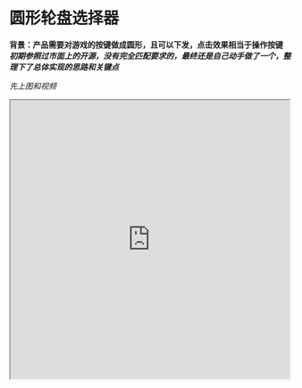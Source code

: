 # 圆形轮盘选择器

**背景：产品需要对游戏的按键做成圆形，且可以下发，点击效果相当于操作按键**
***初期参照过市面上的开源，没有完全匹配要求的，最终还是自己动手做了一个，整理下了总体实现的思路和关键点***

*先上图和视频*
<iframe height=500 width=500 src="https://github.com/androidsihai1/CircleWheelView/blob/master/%E8%BD%AE%E7%9B%98%E8%A7%86%E9%A2%91.gif"><br>
## 整体思路<br>
1.绘制扇形区域和中心圆形区域  <br>
2.手指触摸位置判断（中心，扇形区域），选中区域重新绘制背景色  <br>
3.绘制中心圆弧和扇形之间白色线条  <br>
4.扇形区域文字绘制  <br>
5.为了特效，设计给的一些背景图的绘制  <br>


##特别注意点：  
1.Android中扇形绘制起始点默认是水平方向顺时针方向，开始绘制  
2.为了方便计算,canvas最好先移动中心位置，原点坐标才会为（0，0）:  
    canvas.translate(mWRadius, mWRadius)  
###核心代码解析  
1.扇形绘制（无中心部分）： 1- 扇形  2-中心圆形  使用 Path.Op.DIFFERENCE 属性就是代表：  
   绘制图 = 图1--图1和图2的交集  
     * 获取绘制弧度所需要的path  
     *  
     * @param in
     * @param out
     * @param startAngle
     * @param angle
     * @return
     */
    private fun getArcPath(
        inSide: RectF,
        out: RectF,
        startAngle: Float,
        angle: Float
    ): Path {
        val path1 = Path()
        path1.moveTo(inSide.centerX(), inSide.centerY())
        path1.addCircle(inSide.centerX(), inSide.centerY(), 2 * mCenterRadiu / 3, Path.Direction.CW)
        val path2 = Path()
        path2.moveTo(out.centerX(), out.centerY())
        path2.arcTo(out, startAngle, angle)
        val path = Path()
        path.op(path2, path1, Path.Op.DIFFERENCE)
        return path
    }



2.扇形区域的保存，由于扇形的path已经保存在 mRegionList,后面直接根据手指的(x,y)判断所在扇形区域

根据扇形的path设置

 /**
     * 判断扇形区域
     */
    private fun inAreaPos(event: MotionEvent, regions: MutableList<Region>): Int {
        val x: Float = event.x - mWRadius
        val y: Float = event.y - mWRadius
        for (i in mRegionList.indices) {
            if (regions[i].contains(x.toInt(), y.toInt())) {
                return i
            }
        }
        return -1
    }

3.扇形中的文字绘制

      /**
     * 扇形画文字
     */
    private fun drawText(
        mCanvas: Canvas,
        textAngle: Float,
        kinds: String,
        mPaint: Paint,
        mRadius: Float
    ) {
        val rect = Rect()
        mPaint.textSize = 38f
        mPaint.getTextBounds(kinds, 0, kinds.length, rect)
        if (textAngle in 0.0..90.0) { //画布坐标系第一象限(数学坐标系第四象限)
            mCanvas.drawText(
                kinds,
                (mRadius * 0.6 * cos(Math.toRadians(textAngle.toDouble()))).toFloat(),
                (mRadius * 0.7 * sin(Math.toRadians(textAngle.toDouble()))).toFloat() + rect.height() / 2,
                mPaint
            )
        } else if (textAngle > 90 && textAngle <= 180) { //画布坐标系第二象限(数学坐标系第三象限)
            mCanvas.drawText(
                kinds,
                (-mRadius * 0.6 * cos(Math.toRadians(180 - textAngle.toDouble()))).toFloat(),
                (mRadius * 0.7 * sin(Math.toRadians(180 - textAngle.toDouble()))).toFloat() + rect.height() / 2,
                mPaint
            )
        } else if (textAngle > 180 && textAngle <= 270) { //画布坐标系第三象限(数学坐标系第二象限)
            mCanvas.drawText(
                kinds,
                (-mRadius * 0.6 * cos(Math.toRadians(textAngle - 180.toDouble()))).toFloat(),
                (-mRadius * 0.7 * sin(Math.toRadians(textAngle - 180.toDouble()))).toFloat() + rect.height() / 2,
                mPaint
            )
        } else { //画布坐标系第四象限(数学坐标系第一象限)
            mCanvas.drawText(
                kinds,
                (mRadius * 0.6 * cos(Math.toRadians(360 - textAngle.toDouble()))).toFloat(),
                (-mRadius * 0.7 * sin(Math.toRadians(360 - textAngle.toDouble()))).toFloat() + rect.height() / 2,
                mPaint
            )
        }
    }
4.圆形中心和弧形间线条的绘制(思路：根据角度找到内部圆形的坐标（x1,y2），在找到圆弧上的点(x2,y2)，path连起来，然后绘制线条)
    /**
     * 圆形中心和弧形间线条的绘制
     */
    private fun drawLinePath(
        canvas: Canvas,
        radius: Float,
        radiusN: Float,
        angele: Double
    ) {
        var linePath = Path()
        val paint = Paint()
        paint.color = Color.parseColor("#4dd8d8d8")
        paint.style = Paint.Style.STROKE
        paint.isAntiAlias = true
        paint.strokeWidth = 3f
        when (angele) {
            in 0.0f..90.0f -> {
                linePath.moveTo(
                    radiusN * cos(Math.toRadians(angele).toFloat()),
                    -radiusN * sin(Math.toRadians(angele).toFloat())
                )
                linePath.lineTo(
                    radius * cos(Math.toRadians(angele).toFloat()),
                    -radius * sin(Math.toRadians(angele).toFloat())
                )
            }
            in 90.0f..180f -> {
                linePath.moveTo(
                    -radiusN * sin(Math.toRadians(angele - 90f).toFloat()),
                    -radiusN * cos(Math.toRadians(angele - 90).toFloat())
                )
                linePath.lineTo(
                    -radius * sin(Math.toRadians(angele - 90).toFloat()),
                    -radius * cos(Math.toRadians(angele - 90).toFloat())
                )
            }
            in 180.0f..270f -> {
                linePath.moveTo(
                    -radiusN * cos(Math.toRadians(angele - 180).toFloat()),
                    radiusN * sin(Math.toRadians(angele - 180).toFloat())
                )
                linePath.lineTo(
                    -radius * cos(Math.toRadians(angele - 180).toFloat()),
                    radius * sin(Math.toRadians(angele - 180).toFloat())
                )
            }
            in 270.0f..360f -> {
                linePath.moveTo(
                    radiusN * sin(Math.toRadians(angele - 270).toFloat()),
                    radiusN * cos(Math.toRadians(angele - 270).toFloat())
                )
                linePath.lineTo(
                    radius * sin(Math.toRadians(angele - 270).toFloat()),
                    radius * cos(Math.toRadians(angele - 270).toFloat())
                )
            }
        }
        canvas.drawPath(linePath, paint)
    }

5.中间文字的绘制和中心圆形位置选中和未选中用的是图片绘制，这个就没啥可说的了


